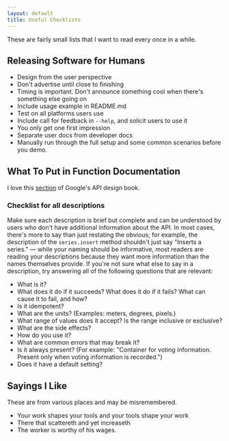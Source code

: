 ```yaml
---
layout: default
title: Useful Checklists
---
```


These are fairly small lists that I want to read every once in a while.

## Releasing Software for Humans

- Design from the user perspective
- Don't advertise until close to finishing
- Timing is important. Don't announce something cool when there's something else going on
- Include usage example in README.md
- Test on all platforms users use
- Include call for feedback in `--help`, and solicit users to use it
- You only get one first impression
- Separate user docs from developer docs
- Manually run through the full setup and some common scenarios before you demo.

## What To Put in Function Documentation

I love this [section](https://cloud.google.com/apis/design/documentation#checklist) of Google's API design book.

### Checklist for all descriptions

Make sure each description is brief but complete and can be understood by users
who don't have additional information about the API. In most cases, there's
more to say than just restating the obvious; for example, the description of
the `series.insert` method shouldn't just say "Inserts a series." — while your
naming should be informative, most readers are reading your descriptions
because they want more information than the names themselves provide. If you're
not sure what else to say in a description, try answering all of the following
questions that are relevant:

- What is it?
- What does it do if it succeeds? What does it do if it fails? What can cause it to fail, and how?
- Is it idempotent?
- What are the units? (Examples: meters, degrees, pixels.)
- What range of values does it accept? Is the range inclusive or exclusive?
- What are the side effects?
- How do you use it?
- What are common errors that may break it?
- Is it always present? (For example: "Container for voting information. Present only when voting information is recorded.")
- Does it have a default setting?

## Sayings I Like

These are from various places and may be misremembered.

- Your work shapes your tools and your tools shape your work
- There that scattereth and yet increaseth
- The worker is worthy of his wages.
